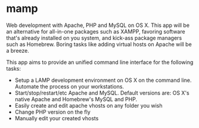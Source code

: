 # mamp

Web development with Apache, PHP and MySQL on OS X. This app will be an alternative for all-in-one packages such as XAMPP,
favoring software that's already installed on you system, and kick-ass package managers such as Homebrew. Boring tasks
like adding virtual hosts on Apache will be a breeze.

This app aims to provide an unified command line interface for the following tasks:

- Setup a LAMP development environment on OS X on the command line. Automate the process on your workstations.
- Start/stop/restart/etc Apache and MySQL. Default versions are: OS X's native Apache and Homebrew's MySQL and PHP.
- Easily create and edit apache vhosts on any folder you wish
- Change PHP version on the fly
- Manually edit your created vhosts
